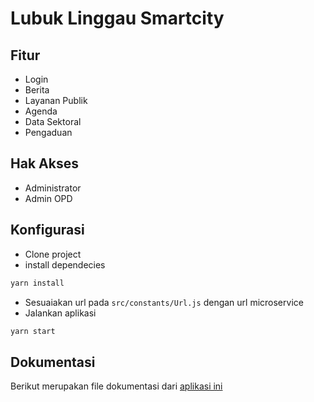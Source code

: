 # Lubuk Linggau Smartcity 

## Fitur
- Login
- Berita
- Layanan Publik
- Agenda
- Data Sektoral
- Pengaduan

## Hak Akses
- Administrator
- Admin OPD

## Konfigurasi

* Clone project
* install dependecies
```bash
yarn install
```
* Sesuaiakan url pada ```src/constants/Url.js``` dengan url microservice
* Jalankan aplikasi
```bash
yarn start
```


## Dokumentasi
Berikut merupakan file dokumentasi dari [aplikasi ini](DOKUMENTASI_APP.pdf)
